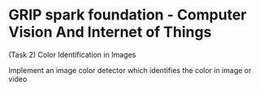 # GRIP spark foundation - Computer Vision And Internet of Things
(Task 2)
Color Identification in Images

Implement an image color detector which identifies the color in image or video
